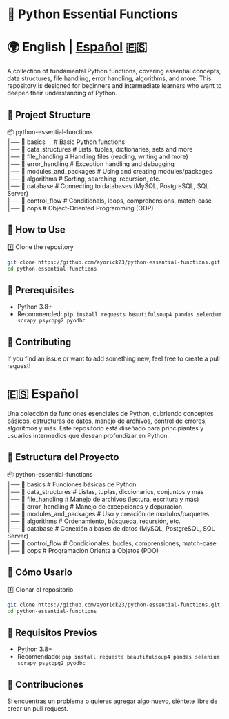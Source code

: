 # 📌 Python Essential Functions

# 🌍 English | [Español](#español) 🇪🇸

A collection of fundamental Python functions, covering essential concepts, data structures, file handling, error handling, algorithms, and more. This repository is designed for beginners and intermediate learners who want to deepen their understanding of Python.

## 📂 Project Structure
📦 python-essential-functions<br>
│── 📁 basics               &nbsp;&nbsp;&nbsp;&nbsp;# Basic Python functions<br>
│── 📁 data_structures      # Lists, tuples, dictionaries, sets and more<br>
│── 📁 file_handling        # Handling files (reading, writing and more)<br>
│── 📁 error_handling       # Exception handling and debugging<br>
│── 📁 modules_and_packages # Using and creating modules/packages<br>
│── 📁 algorithms           # Sorting, searching, recursion, etc.<br>
│── 📁 database             # Connecting to databases (MySQL, PostgreSQL, SQL Server)<br>
│── 📁 control_flow         # Conditionals, loops, comprehensions, match-case<br>
│── 📁 oops                 # Object-Oriented Programming (OOP)

## 🚀 How to Use

1️⃣ Clone the repository  
```sh
git clone https://github.com/ayorick23/python-essential-functions.git
cd python-essential-functions
```

## 📜 Prerequisites
- Python 3.8+
- Recommended: ```pip install requests beautifulsoup4 pandas selenium scrapy psycopg2 pyodbc```

## 🤝 Contributing
If you find an issue or want to add something new, feel free to create a pull request!

# 🇪🇸 Español
Una colección de funciones esenciales de Python, cubriendo conceptos básicos, estructuras de datos, manejo de archivos, control de errores, algoritmos y más. Este repositorio está diseñado para principiantes y usuarios intermedios que desean profundizar en Python.

## 📂 Estructura del Proyecto
📦 python-essential-functions<br>
│── 📁 basics               # Funciones básicas de Python<br>
│── 📁 data_structures      # Listas, tuplas, diccionarios, conjuntos y más<br>
│── 📁 file_handling        # Manejo de archivos (lectura, escritura y más)<br>
│── 📁 error_handling       # Manejo de excepciones y depuración<br>
│── 📁 modules_and_packages # Uso y creación de modulos/paquetes<br>
│── 📁 algorithms           # Ordenamiento, búsqueda, recursión, etc.<br>
│── 📁 database             # Conexión a bases de datos (MySQL, PostgreSQL, SQL Server)<br>
│── 📁 control_flow         # Condicionales, bucles, comprensiones, match-case<br>
│── 📁 oops                 # Programación Orienta a Objetos (POO)

## 🚀 Cómo Usarlo

1️⃣ Clonar el repositorio  
```sh
git clone https://github.com/ayorick23/python-essential-functions.git
cd python-essential-functions
```

## 📜 Requisitos Previos
- Python 3.8+
- Recomendado: ```pip install requests beautifulsoup4 pandas selenium scrapy psycopg2 pyodbc```

## 🤝 Contribuciones
Si encuentras un problema o quieres agregar algo nuevo, siéntete libre de crear un pull request.
